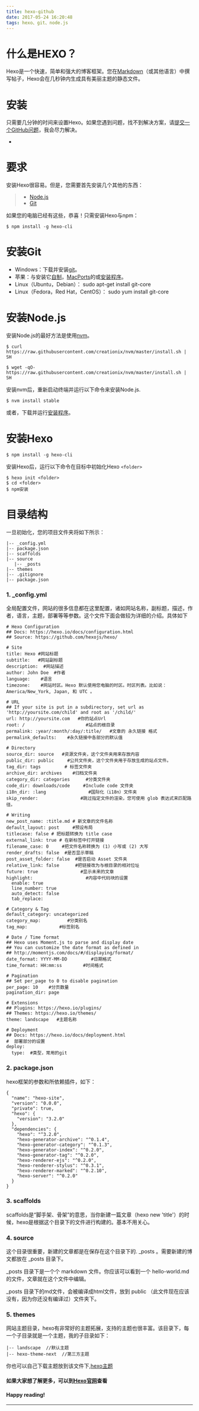 ```yaml
---
title: hexo-github
date: 2017-05-24 16:20:48
tags: hexo、git、node.js
---
```


# 什么是HEXO？
Hexo是一个快速，简单和强大的博客框架。您在[Markdown](https://daringfireball.net/projects/markdown/)（或其他语言）中撰写帖子，Hexo会在几秒钟内生成具有美丽主题的静态文件。

# 安装
只需要几分钟的时间来设置Hexo。如果您遇到问题，找不到解决方案，请[提交一个GitHub问题](https://github.com/hexojs/hexo/issues)，我会尽力解决。

+ <!-- more -->

# 要求
安装Hexo很容易。但是，您需要首先安装几个其他的东西：
> * [Node.js](https://nodejs.org/en/)
> * [Git](https://git-scm.com/)

如果您的电脑已经有这些，恭喜！只需安装Hexo与npm：

```
$ npm install -g hexo-cli
```
# 安装Git
* Windows：下载并安装[git](https://git-scm.com/)。
* 苹果：与安装它[自制](https://brew.sh/)，[MacPorts](https://www.macports.org/)的或[安装程序](https://sourceforge.net/projects/git-osx-installer/)。
* Linux（Ubuntu，Debian）： sudo apt-get install git-core
* Linux（Fedora，Red Hat，CentOS）： sudo yum install git-core

# 安装Node.js
安装Node.js的最好方法是使用[nvm](https://github.com/creationix/nvm)。

```
$ curl https://raw.githubusercontent.com/creationix/nvm/master/install.sh | SH

```

```
$ wget -qO- https://raw.githubusercontent.com/creationix/nvm/master/install.sh | SH

```
安装nvm后，重新启动终端并运行以下命令来安装Node.js.

```
$ nvm install stable

```
或者，下载并运行[安装程序](https://nodejs.org/en/)。

# 安装Hexo

```
$ npm install -g hexo-cli

```
安装Hexo后，运行以下命令在目标中初始化Hexo `<folder>`

```
$ hexo init <folder>
$ cd <folder>
$ npm安装
```

# 目录结构
一旦初始化，您的项目文件夹将如下所示：

```
|-- _config.yml
|-- package.json
|-- scaffolds
|-- source
   |-- _posts
|-- themes
|-- .gitignore
|-- package.json
```

### 1. _config.yml
全局配置文件，网站的很多信息都在这里配置，诸如网站名称，副标题，描述，作者，语言，主题，部署等等参数。这个文件下面会做较为详细的介绍。具体如下

```
# Hexo Configuration
## Docs: https://hexo.io/docs/configuration.html
## Source: https://github.com/hexojs/hexo/

# Site
title: Hexo #网站标题
subtitle:   #网站副标题
description:  #网站描述
author: John Doe  #作者
language:    #语言
timezone:    #网站时区。Hexo 默认使用您电脑的时区。时区列表。比如说：America/New_York, Japan, 和 UTC 。

# URL
## If your site is put in a subdirectory, set url as 'http://yoursite.com/child' and root as '/child/'
url: http://yoursite.com   #你的站点Url
root: /                       #站点的根目录
permalink: :year/:month/:day/:title/   #文章的 永久链接 格式   
permalink_defaults:    #永久链接中各部分的默认值

# Directory   
source_dir: source   #资源文件夹，这个文件夹用来存放内容
public_dir: public     #公共文件夹，这个文件夹用于存放生成的站点文件。
tag_dir: tags         # 标签文件夹     
archive_dir: archives    #归档文件夹
category_dir: categories      #分类文件夹
code_dir: downloads/code     #Include code 文件夹
i18n_dir: :lang                #国际化（i18n）文件夹
skip_render:                #跳过指定文件的渲染，您可使用 glob 表达式来匹配路径。    

# Writing
new_post_name: :title.md # 新文章的文件名称
default_layout: post     #预设布局
titlecase: false # 把标题转换为 title case
external_link: true # 在新标签中打开链接
filename_case: 0     #把文件名称转换为 (1) 小写或 (2) 大写
render_drafts: false  #是否显示草稿
post_asset_folder: false  #是否启动 Asset 文件夹
relative_link: false      #把链接改为与根目录的相对位址    
future: true                #显示未来的文章
highlight:                    #内容中代码块的设置    
  enable: true
  line_number: true
  auto_detect: false
  tab_replace:

# Category & Tag
default_category: uncategorized
category_map:          #分类别名
tag_map:            #标签别名

# Date / Time format
## Hexo uses Moment.js to parse and display date
## You can customize the date format as defined in
## http://momentjs.com/docs/#/displaying/format/
date_format: YYYY-MM-DD         #日期格式
time_format: HH:mm:ss        #时间格式    

# Pagination
## Set per_page to 0 to disable pagination
per_page: 10    #分页数量
pagination_dir: page  

# Extensions
## Plugins: https://hexo.io/plugins/
## Themes: https://hexo.io/themes/
theme: landscape   #主题名称

# Deployment
## Docs: https://hexo.io/docs/deployment.html
#  部署部分的设置
deploy:     
  type:  #类型，常用的git
```
	
### 2. package.json
hexo框架的参数和所依赖插件，如下：

```
{
  "name": "hexo-site",
  "version": "0.0.0",
  "private": true,
  "hexo": {
    "version": "3.2.0"
  },
  "dependencies": {
    "hexo": "^3.2.0",
    "hexo-generator-archive": "^0.1.4",
    "hexo-generator-category": "^0.1.3",
    "hexo-generator-index": "^0.2.0",
    "hexo-generator-tag": "^0.2.0",
    "hexo-renderer-ejs": "^0.2.0",
    "hexo-renderer-stylus": "^0.3.1",
    "hexo-renderer-marked": "^0.2.10",
    "hexo-server": "^0.2.0"
  }
}
```

### 3. scaffolds
scaffolds是“脚手架、骨架”的意思，当你新建一篇文章（hexo new 'title'）的时候，hexo是根据这个目录下的文件进行构建的。基本不用关心。

### 4. source
这个目录很重要，新建的文章都是在保存在这个目录下的.
_posts 。需要新建的博文都放在 _posts 目录下。

_posts 目录下是一个个 markdown 文件。你应该可以看到一个 hello-world.md 的文件，文章就在这个文件中编辑。

_posts 目录下的md文件，会被编译成html文件，放到 public （此文件现在应该没有，因为你还没有编译过）文件夹下。

### 5. themes
网站主题目录，hexo有非常好的主题拓展，支持的主题也很丰富。该目录下，每一个子目录就是一个主题，我的子目录如下：

```
|-- landscape  //默认主题
|-- hexo-theme-next  //第三方主题
```
你也可以自己下载主题放到该文件下,[hexo主题](https://hexo.io/themes/)

#### 如果大家想了解更多，可以到[Hexo官网](https://hexo.io/)查看

#### Happy reading!

---